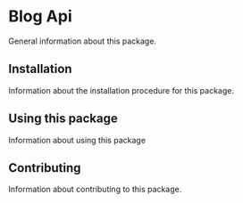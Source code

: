 # Blog Api

General information about this package.

## Installation

Information about the installation procedure for this package.

## Using this package

Information about using this package

## Contributing

Information about contributing to this package.